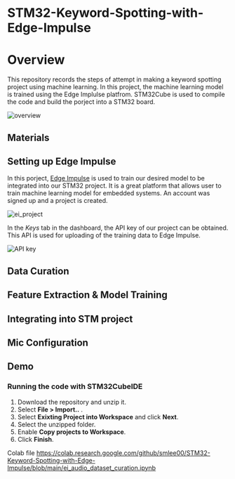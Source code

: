 # STM32-Keyword-Spotting-with-Edge-Impulse #
# Overview #

This repository records the steps of attempt in making a keyword spotting project using machine learning. In this project, the machine learning model is trained using the Edge Implulse platfrom. STM32Cube is used to compile the code and build the porject into a STM32 board.

![overview](https://github.com/smlee00/STM32-Keyword-Spotting-with-Edge-Impulse/blob/main/Images/3.png)

## Materials ##



## Setting up Edge Impulse ##

  In this porject, [Edge Impulse](https://studio.edgeimpulse.com/login "Edge Impulse") is used to train our desired model to be integrated into our STM32 project. It is a great platform that allows user to train machine learning model for embedded systems. An account was signed up and a project is created. 
  
![ei_project](https://github.com/smlee00/STM32-Keyword-Spotting-with-Edge-Impulse/blob/main/Images/2.png)
 
  In the *Keys* tab in the dashboard, the API key of our project can be obtained. This API is used for uploading of the training data to Edge Impulse.

![API key](https://github.com/smlee00/STM32-Keyword-Spotting-with-Edge-Impulse/blob/main/Images/1.png)

## Data Curation ##

## Feature Extraction & Model Training ##

## Integrating into STM project ##

## Mic Configuration ##

## Demo ##

### Running the code with STM32CubeIDE ###
1. Download the repository and unzip it. 
2. Select **File > Import..** .
3. Select **Exixting Project into Workspace** and click **Next**. 
4. Select the unzipped folder.
5. Enable **Copy projects to Workspace**.
6. Click **Finish**.

Colab file
https://colab.research.google.com/github/smlee00/STM32-Keyword-Spotting-with-Edge-Impulse/blob/main/ei_audio_dataset_curation.ipynb
